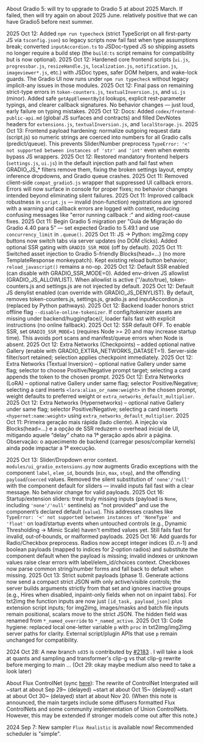 About Gradio 5: will try to upgrade to Gradio 5 at about 2025 March. If failed, then will try again on about 2025 June. relatively positive that we can have Gradio5 before next summer.

2025 Oct 12: Added `npm run typecheck` (strict TypeScript on all first-party JS via `tsconfig.json`) so legacy scripts now fail fast when type assumptions break; converted `inputAccordion.ts` to JSDoc-typed JS so shipping assets no longer require a build step (the `build:ts` script remains for compatibility but is now optional).
2025 Oct 12: Hardened core frontend scripts (`ui.js`, `progressbar.js`, `resizeHandle.js`, `localization.js`, `notification.js`, `imageviewer*.js`, etc.) with JSDoc types, safer DOM helpers, and wake-lock guards. The Gradio UI now runs under `npm run typecheck` without legacy implicit-any issues in those modules.
2025 Oct 12: Final pass on remaining strict-type errors in `token-counters.js`, `textualInversion.js`, and `ui.js` (minor). Added safe `getAppElementById` lookups, explicit rest-parameter typings, and clearer callback signatures. No behavior changes — just loud, early failure on typing mistakes.
2025 Oct 12: Docs: Added `codex/frontend-public-api.md` (global JS surfaces and contracts) and filled DevNotes headers for `extensions.js`, `textualInversion.js`, and `localStorage.js`.
2025 Oct 13: Frontend payload hardening: normalize outgoing request data (script.js) so numeric strings are coerced into numbers for all Gradio calls (predict/queue). This prevents Slider/Number preprocess `TypeError: '<' not supported between instances of 'str' and 'int'` even when events bypass JS wrappers.
2025 Oct 12: Restored mandatory frontend helpers (`settings.js`, `ui.js`) in the default injection path and fail fast when GRADIO_JS_* filters remove them, fixing the broken settings layout, empty inference dropdowns, and Gradio queue crashes.
2025 Oct 11: Removed client-side `compat_gradio5.js` wrapper that suppressed UI callback errors. Errors will now surface in console for proper fixes; no behavior changes intended beyond eliminating silent failures.
2025 Oct 11: Improved callback robustness in `script.js` — invalid (non-function) registrations are ignored with a warning and callback errors are logged with context, reducing confusing messages like "error running callback :" and aiding root-cause fixes.
2025 Oct 11: Begin Gradio 5 migration per "Guia de Migração do Gradio 4.40 para 5" — set expected Gradio to 5.49.1 and use `concurrency_limit` in `.queue()`.
2025 Oct 11: JS → Python: img2img copy buttons now switch tabs via server updates (no DOM clicks). Added optional SSR gating with `GRADIO_SSR_MODE` (off by default).
2025 Oct 11: Switched asset injection to Gradio 5-friendly Blocks(head=...) (no more TemplateResponse monkeypatch). Kept existing reload button behavior; `reload_javascript()` remains a no-op.
2025 Oct 12: Default SSR enabled (can disable with GRADIO_SSR_MODE=0). Added env-driven JS allowlist (GRADIO_JS_ALLOWLIST). When allowlist is active (''/auto/true), token-counters.js and settings.js are not injected by default.
2025 Oct 12: Default JS denylist enabled (can override with GRADIO_JS_DENYLIST). By default, removes token-counters.js, settings.js, gradio.js and inputAccordion.js (replaced by Python pathways).
2025 Oct 12: Backend loader honors strict offline flag `--disable-online-tokenizer`. If config/tokenizer assets are missing under backend/huggingface/<repo>/, loader fails fast with explicit instructions (no online fallback).
2025 Oct 12: SSR default OFF. To enable SSR, set `GRADIO_SSR_MODE=1` (requires Node >= 20 and may increase startup time). This avoids port scans and manifest/queue errors when Node is absent.
2025 Oct 12: Extra Networks (Checkpoints) – added optional native Gallery (enable with GRADIO_EXTRA_NETWORKS_DATASET=1). Server-side filter/sort retained; selection applies checkpoint immediately.
2025 Oct 12: Extra Networks (Textual Inversion) – optional native Gallery under same flag; selector to choose Positive/Negative prompt target; selecting a card appends the token to the chosen prompt.
2025 Oct 12: Extra Networks (LoRA) – optional native Gallery under same flag; selector Positive/Negative; selecting a card inserts `<lora:alias_or_name:weight>` in the chosen prompt, weight defaults to preferred weight or `extra_networks_default_multiplier`.
2025 Oct 12: Extra Networks (Hypernetworks) – optional native Gallery under same flag; selector Positive/Negative; selecting a card inserts `<hypernet:name:weight>` using `extra_networks_default_multiplier`.
2025 Oct 11: Primeira geração mais rápida (lado cliente). A injeção via Blocks(head=...) e a opção de SSR reduzem o overhead inicial de UI, mitigando aquele “delay” chato na 1ª geração após abrir a página. Observação: o aquecimento de backend (carregar pesos/compilar kernels) ainda pode impactar a 1ª execução.

2025 Oct 13: Slider/Dropdown error context. `modules/ui_gradio_extensions.py` now augments Gradio exceptions with the component `label`, `elem_id`, bounds (`min`, `max`, `step`), and the offending `payload`/`coerced` values. Removed the silent substitution of `'none'/'null'` with the component default for sliders — invalid inputs fail fast with a clear message. No behavior change for valid payloads.
2025 Oct 16: Startup/extension sliders: treat truly missing inputs (payload is `None`, including `'none'/'null'` sentinels) as "not provided" and use the component’s declared default (`value`). This addresses crashes like `TypeError: '<' not supported between instances of 'NoneType' and 'float'` on load/startup events when untouched controls (e.g., Dynamic Thresholding → Mimic Scale) haven't emitted values yet. Still fails fast for invalid, out‑of‑bounds, or malformed payloads.
2025 Oct 16: Add guards for Radio/Checkbox preprocess. Radios now accept integer indices (0..n-1) and boolean payloads (mapped to indices for 2‑option radios) and substitute the component default when the payload is missing; invalid indexes or unknown values raise clear errors with label/elem_id/choices context. Checkboxes now parse common string/number forms and fall back to default when missing.
2025 Oct 13: Strict submit payloads (phase 1). Generate actions now send a compact strict JSON with only active/visible controls; the server builds arguments strictly from that set and ignores inactive groups (e.g., Hires when disabled, inpaint-only fields when not on inpaint tabs). For txt2img the function inputs are now just `[id_task, payload_json]` plus extension script inputs; for img2img, images/masks and batch file inputs remain positional, scalars move to the strict JSON. The hidden field was renamed from `*_named_override` to `*_named_active`.
2025 Oct 13: Code hygiene: replaced local one-letter variable `p` with `proc` in txt2img/img2img server paths for clarity. External script/plugin APIs that use `p` remain unchanged for compatibility.

2024 Oct 28: A new branch `sd35` is contributed by [#2183](https://github.com/lllyasviel/stable-diffusion-webui-forge/pull/2183) . I will take a look at quants and sampling and transformer's clip-g vs that clip-g rewrite before merging to main ... (Oct 29: okay maybe medium also need to take a look later)

About Flux ControlNet (sync [here](https://github.com/lllyasviel/stable-diffusion-webui-forge/discussions/932)): The rewrite of ControlNet Intergrated will ~start at about Sep 29~ (delayed) ~start at about Oct 15~  (delayed) ~start at about Oct 30~ (delayed) start at about Nov 20. (When this note is announced, the main targets include some diffusers formatted Flux ControlNets and some community implementation of Union ControlNets. However, this may be extended if stronger models come out after this note.)

2024 Sep 7: New sampler `Flux Realistic` is available now! Recommended scheduler is "simple".
